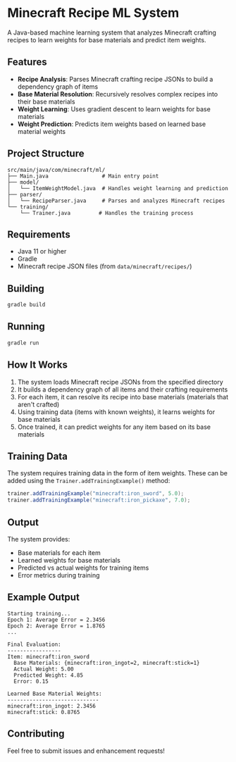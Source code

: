 # Minecraft Recipe ML System

A Java-based machine learning system that analyzes Minecraft crafting recipes to learn weights for base materials and predict item weights.

## Features

- **Recipe Analysis**: Parses Minecraft crafting recipe JSONs to build a dependency graph of items
- **Base Material Resolution**: Recursively resolves complex recipes into their base materials
- **Weight Learning**: Uses gradient descent to learn weights for base materials
- **Weight Prediction**: Predicts item weights based on learned base material weights

## Project Structure

```
src/main/java/com/minecraft/ml/
├── Main.java                 # Main entry point
├── model/
│   └── ItemWeightModel.java  # Handles weight learning and prediction
├── parser/
│   └── RecipeParser.java     # Parses and analyzes Minecraft recipes
└── training/
    └── Trainer.java         # Handles the training process
```

## Requirements

- Java 11 or higher
- Gradle
- Minecraft recipe JSON files (from `data/minecraft/recipes/`)

## Building

```bash
gradle build
```

## Running

```bash
gradle run
```

## How It Works

1. The system loads Minecraft recipe JSONs from the specified directory
2. It builds a dependency graph of all items and their crafting requirements
3. For each item, it can resolve its recipe into base materials (materials that aren't crafted)
4. Using training data (items with known weights), it learns weights for base materials
5. Once trained, it can predict weights for any item based on its base materials

## Training Data

The system requires training data in the form of item weights. These can be added using the `Trainer.addTrainingExample()` method:

```java
trainer.addTrainingExample("minecraft:iron_sword", 5.0);
trainer.addTrainingExample("minecraft:iron_pickaxe", 7.0);
```

## Output

The system provides:
- Base materials for each item
- Learned weights for base materials
- Predicted vs actual weights for training items
- Error metrics during training

## Example Output

```
Starting training...
Epoch 1: Average Error = 2.3456
Epoch 2: Average Error = 1.8765
...

Final Evaluation:
-----------------
Item: minecraft:iron_sword
  Base Materials: {minecraft:iron_ingot=2, minecraft:stick=1}
  Actual Weight: 5.00
  Predicted Weight: 4.85
  Error: 0.15

Learned Base Material Weights:
-----------------------------
minecraft:iron_ingot: 2.3456
minecraft:stick: 0.8765
```

## Contributing

Feel free to submit issues and enhancement requests! 